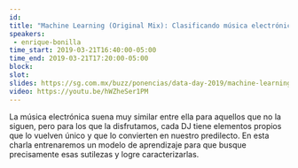 ```yaml
---
id: 
title: "Machine Learning (Original Mix): Clasificando música electrónica"
speakers:
 - enrique-bonilla
time_start: 2019-03-21T16:40:00-05:00
time_end: 2019-03-21T17:20:00-05:00
block: 
slot: 
slides: https://sg.com.mx/buzz/ponencias/data-day-2019/machine-learning-original-mix-clasificando-musica-electronica
video: https://youtu.be/hWZheSer1PM
---
```


La música electrónica suena muy similar entre ella para aquellos que no la siguen, pero para los que la disfrutamos, cada DJ tiene elementos propios que lo vuelven único y que lo convierten en nuestro predilecto. En esta charla entrenaremos un modelo de aprendizaje para que busque precisamente esas sutilezas y logre caracterizarlas.